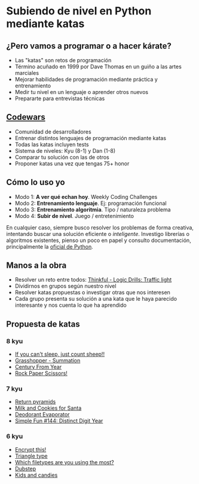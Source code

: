 # Subiendo de nivel en Python mediante katas

## ¿Pero vamos a programar o a hacer kárate?
- Las "katas" son retos de programación 
- Término acuñado en 1999 por Dave Thomas en un guiño a las artes marciales
- Mejorar habilidades de programación mediante práctica y entrenamiento
- Medir tu nivel en un lenguaje o aprender otros nuevos 
- Prepararte para entrevistas técnicas

## [Codewars](https://www.codewars.com)
- Comunidad de desarrolladores
- Entrenar distintos lenguajes de programación mediante katas
- Todas las katas incluyen tests
- Sistema de niveles: Kyu (8-1) y Dan (1-8)
- Comparar tu solución con las de otros
- Proponer katas una vez que tengas 75+ honor

## Cómo lo uso yo
- Modo 1: **A ver qué echan hoy**. Weekly Coding Challenges
- Modo 2: **Entrenamiento lenguaje**. Ej: programación funcional
- Modo 3: **Entrenamiento algoritmia**. Tipo / naturaleza problema
- Modo 4: **Subir de nivel**. Juego / entretenimiento

En cualquier caso, siempre busco resolver los problemas de forma creativa, intentando buscar una solución eficiente o *inteligente*. Investigo librerías o algoritmos existentes, pienso un poco en papel y consulto documentación, principalmente la [oficial de Python](https://docs.python.org/3/).

## Manos a la obra
- Resolver un reto entre todos: [Thinkful - Logic Drills: Traffic light](https://www.codewars.com/kata/thinkful-logic-drills-traffic-light)
- Dividirnos en grupos según nuestro nivel
- Resolver katas propuestas o investigar otras que nos interesen
- Cada grupo presenta su solución a una kata que le haya parecido interesante y nos cuenta lo que ha aprendido

## Propuesta de katas
### 8 kyu
- [If you can't sleep, just count sheep!!](https://www.codewars.com/kata/5b077ebdaf15be5c7f000077)
- [Grasshopper - Summation](https://www.codewars.com/kata/55d24f55d7dd296eb9000030)
- [Century From Year](https://www.codewars.com/kata/5a3fe3dde1ce0e8ed6000097)
- [Rock Paper Scissors!](https://www.codewars.com/kata/5672a98bdbdd995fad00000f)

### 7 kyu
- [Return pyramids](https://www.codewars.com/kata/5a1c28f9c9fc0ef2e900013b)
- [Milk and Cookies for Santa](https://www.codewars.com/kata/52af7bf41f5a1291a6000025)
- [Deodorant Evaporator](https://www.codewars.com/kata/5506b230a11c0aeab3000c1f)
- [Simple Fun #144: Distinct Digit Year](https://www.codewars.com/kata/58aa68605aab54a26c0001a6)

### 6 kyu
- [Encrypt this!](https://www.codewars.com/kata/5848565e273af816fb000449)
- [Triangle type](https://www.codewars.com/kata/53907ac3cd51b69f790006c5)
- [Which filetypes are you using the most?](https://www.codewars.com/kata/5c7254fcaccda64d01907710)
- [Dubstep](https://www.codewars.com/kata/551dc350bf4e526099000ae5)
- [Kids and candies](https://www.codewars.com/kata/56cca888a9d0f25985000036)


